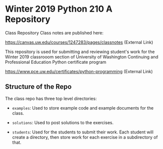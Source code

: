 # Winter 2019 Python 210 A Repository

Class Repository Class notes are published here:

https://canvas.uw.edu/courses/1247283/pages/classnotes (External Link)

This repository is used for submitting and reviewing student's work for the Winter 2019 classrooom section of University of Washington Continuing and Professional Education Python certificate program

https://www.pce.uw.edu/certificates/python-programming (External Link)

## Structure of the Repo

The class repo has three top level directories:

* `examples`: Used to store example code and example documents for the class.

* `solutions`: Used to post solutions to the exercises.

* `students`: Used for the students to submit their work. Each student will create
a directory, then store work for each exercise in a subdirectory of that.

